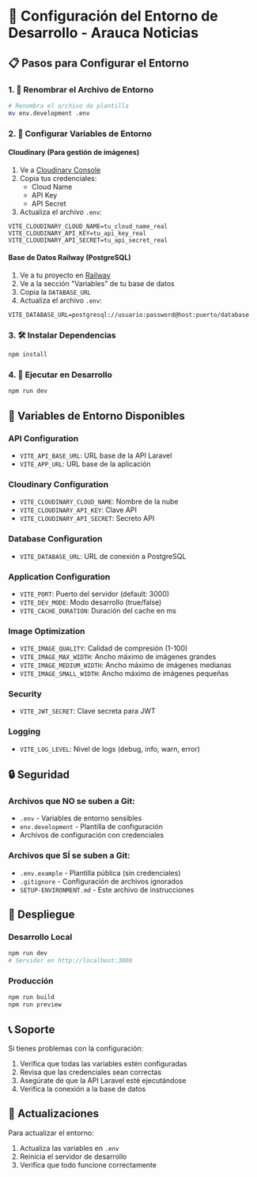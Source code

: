 # 🚀 Configuración del Entorno de Desarrollo - Arauca Noticias

## 📋 Pasos para Configurar el Entorno

### 1. 📁 Renombrar el Archivo de Entorno
```bash
# Renombra el archivo de plantilla
mv env.development .env
```

### 2. 🔧 Configurar Variables de Entorno

#### **Cloudinary (Para gestión de imágenes)**
1. Ve a [Cloudinary Console](https://cloudinary.com/console)
2. Copia tus credenciales:
   - Cloud Name
   - API Key
   - API Secret
3. Actualiza el archivo `.env`:
```env
VITE_CLOUDINARY_CLOUD_NAME=tu_cloud_name_real
VITE_CLOUDINARY_API_KEY=tu_api_key_real
VITE_CLOUDINARY_API_SECRET=tu_api_secret_real
```

#### **Base de Datos Railway (PostgreSQL)**
1. Ve a tu proyecto en [Railway](https://railway.app)
2. Ve a la sección "Variables" de tu base de datos
3. Copia la `DATABASE_URL`
4. Actualiza el archivo `.env`:
```env
VITE_DATABASE_URL=postgresql://usuario:password@host:puerto/database
```

### 3. 🛠️ Instalar Dependencias
```bash
npm install
```

### 4. 🚀 Ejecutar en Desarrollo
```bash
npm run dev
```

## 📝 Variables de Entorno Disponibles

### **API Configuration**
- `VITE_API_BASE_URL`: URL base de la API Laravel
- `VITE_APP_URL`: URL base de la aplicación

### **Cloudinary Configuration**
- `VITE_CLOUDINARY_CLOUD_NAME`: Nombre de la nube
- `VITE_CLOUDINARY_API_KEY`: Clave API
- `VITE_CLOUDINARY_API_SECRET`: Secreto API

### **Database Configuration**
- `VITE_DATABASE_URL`: URL de conexión a PostgreSQL

### **Application Configuration**
- `VITE_PORT`: Puerto del servidor (default: 3000)
- `VITE_DEV_MODE`: Modo desarrollo (true/false)
- `VITE_CACHE_DURATION`: Duración del cache en ms

### **Image Optimization**
- `VITE_IMAGE_QUALITY`: Calidad de compresión (1-100)
- `VITE_IMAGE_MAX_WIDTH`: Ancho máximo de imágenes grandes
- `VITE_IMAGE_MEDIUM_WIDTH`: Ancho máximo de imágenes medianas
- `VITE_IMAGE_SMALL_WIDTH`: Ancho máximo de imágenes pequeñas

### **Security**
- `VITE_JWT_SECRET`: Clave secreta para JWT

### **Logging**
- `VITE_LOG_LEVEL`: Nivel de logs (debug, info, warn, error)

## 🔒 Seguridad

### **Archivos que NO se suben a Git:**
- `.env` - Variables de entorno sensibles
- `env.development` - Plantilla de configuración
- Archivos de configuración con credenciales

### **Archivos que SÍ se suben a Git:**
- `.env.example` - Plantilla pública (sin credenciales)
- `.gitignore` - Configuración de archivos ignorados
- `SETUP-ENVIRONMENT.md` - Este archivo de instrucciones

## 🚀 Despliegue

### **Desarrollo Local**
```bash
npm run dev
# Servidor en http://localhost:3000
```

### **Producción**
```bash
npm run build
npm run preview
```

## 📞 Soporte

Si tienes problemas con la configuración:
1. Verifica que todas las variables estén configuradas
2. Revisa que las credenciales sean correctas
3. Asegúrate de que la API Laravel esté ejecutándose
4. Verifica la conexión a la base de datos

## 🔄 Actualizaciones

Para actualizar el entorno:
1. Actualiza las variables en `.env`
2. Reinicia el servidor de desarrollo
3. Verifica que todo funcione correctamente
